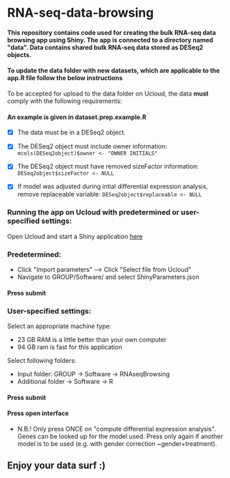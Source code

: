 # RNA-seq-data-browsing

#### This repository contains code used for creating the bulk RNA-seq data browsing app using Shiny. The app is connected to a directory named "data". Data contains shared bulk RNA-seq data stored as DESeq2 objects.
#### To update the data folder with new datasets, which are applicable to the app.R file follow the below instructions


To be accepted for upload to the data folder on Ucloud, the data **must** comply with the following requirements:

#### An example is given in dataset.prep.example.R 
  
- [x] The data must be in a DESeq2 object.

- [x] The DESeq2 object must include owner information: `mcols(DESeq2object)$owner <- "OWNER INITIALS"`

- [x] The DESeq2 object must have removed sizeFactor information: `DESeq2object$sizeFactor <- NULL` 

- [x] If model was adjusted during intial differential expression analysis, remove replaceable variable: `DESeq2object$replaceable <- NULL`

### Running the app on Ucloud with predetermined or user-specified settings: ###
Open Ucloud and start a Shiny application [here](https://cloud.sdu.dk/app/jobs/create?app=shiny&version=4.2.0)
### Predetermined:
- Click "Import parameters" --> Click "Select file from Ucloud"
- Navigate to GROUP/Software/ and select ShinyParameters.json

#### Press submit

### User-specified settings:
Select an appropriate machine type:
- 23 GB RAM is a little better than your own computer 
- 94 GB ram is fast for this application

Select following folders:
- Input folder: GROUP -> Software -> RNAseqBrowsing
- Additional folder -> Software -> R

#### Press submit
#### Press open interface
- N.B.! Only press ONCE on "compute differential expression analysis". Genes can be looked up for the model used. Press only again if another model is to be used (e.g. with gender correction ~gender+treatment).

## Enjoy your data surf :) 
